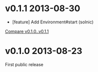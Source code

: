 # v0.1.1 2013-08-30

* [feature] Add Environment#start (solnic)

[Compare v0.1.0..v0.1.1](https://github.com/rom-rb/rom-relation/compare/v0.1.0...v0.1.1)

# v0.1.0 2013-08-23

First public release
